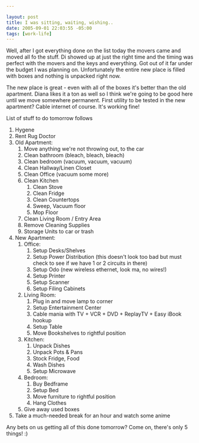 ```yaml
--- 

layout: post
title: I was sitting, waiting, wishing..
date: 2005-09-01 22:03:55 -05:00
tags: [work-life]
---
```

Well, after I got everything done on the list today the movers came and moved all fo the stuff.  Di showed up at just the right time and the timing was perfect with the movers and the keys and everything.  Got out of it far under the budget I was planning on.  Unfortunately the entire new place is filled with boxes and nothing is unpacked right now.

The new place is great - even with all of the boxes it's better than the old apartment.  Diana likes it a ton as well so I think we're going to be good here until we move somewhere permanent.  First utility to be tested in the new apartment?  Cable internet of course.  It's working fine!

List of stuff to do tomorrow follows
<!--break-->
<ol>
	<li> Hygene</li>
	<li> Rent Rug Doctor</li>
	<li> Old Apartment:
<ol>
	<li> Move anything we're not throwing out, to the car</li>
	<li> Clean bathroom (bleach, bleach, bleach)</li>
	<li> Clean bedroom (vacuum, vacuum, vacuum)</li>
	<li> Clean Hallway/Linen Closet</li>
	<li> Clean Office (vacuum some more)</li>
	<li> Clean Kitchen
<ol>
	<li> Clean Stove</li>
	<li> Clean Fridge</li>
	<li> Clean Countertops</li>
	<li> Sweep, Vacuum floor</li>
	<li> Mop Floor</li>
</ol>
</li>
	<li> Clean Living Room / Entry Area</li>
	<li> Remove Cleaning Supplies</li>
	<li> Storage Units to car or trash</li>
</ol>
</li>
	<li> New Apartment:
<ol>
	<li> Office:
<ol>
	<li> Setup Desks/Shelves</li>
	<li> Setup Power Distribution (this doesn't look too bad but must check to see if we have 1 or 2 circuits in there)</li>
	<li> Setup Odo (new wireless ethernet, look ma, no wires!)</li>
	<li> Setup Printer</li>
	<li> Setup Scanner</li>
	<li> Setup Filing Cabinets</li>
</ol>
</li>
	<li> Living Room:
<ol>
	<li> Plug in and move lamp to corner</li>
	<li> Setup Entertainment Center</li>
	<li> Cable mania with TV + <span class="caps">VCR </span>+ <span class="caps">DVD </span>+ ReplayTV + Easy iBook hookup</li>
	<li> Setup Table</li>
	<li> Move Bookshelves to rightful position</li>
</ol>
</li>
	<li> Kitchen:
<ol>
	<li> Unpack Dishes</li>
	<li> Unpack Pots &amp; Pans</li>
	<li> Stock Fridge, Food</li>
	<li> Wash Dishes</li>
	<li> Setup Microwave</li>
</ol>
</li>
	<li> Bedroom:
<ol>
	<li> Buy Bedframe</li>
	<li> Setup Bed</li>
	<li> Move furniture to rightful position</li>
	<li> Hang Clothes</li>
</ol>
</li>
	<li> Give away used boxes</li>
</ol>
</li>
	<li> Take a much-needed break for an hour and watch some anime</li>
</ol>
Any bets on us getting all of this done tomorrow?  Come on, there's only 5 things! :)
